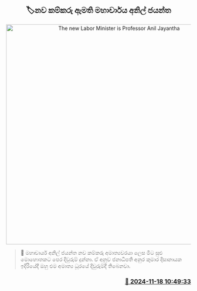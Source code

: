 <p align='center'><b><h2 align='center' title='The new Labor Minister is Professor Anil Jayantha'>🏷නව කම්කරු ඇමති මහාචාර්​ය අනිල් ජයන්​ත</h2></b></p>
<p align='center'><img src='https://helakuru.sgp1.cdn.digitaloceanspaces.com/esana/images/lib/yu10.jpg' width='600' alt='The new Labor Minister is Professor Anil Jayantha'></p>

>📝 මහාචාර්ය අනිල් ජයන්​ත නව කම්කරු අමාත්‍යවරයා ලෙස මීට සුළු මොහොතකට පෙර දිවුරුම් දුන්නා.
ඒ අනුව ජනාධිපති අනුර කුමාර දිසානායක ඉදිරියේදී ඔහු එම අමාත්‍ය ධූරයේ දිවුරුම්දී තිබෙනවා.


<h3 align='right'><a href='https://www.helakuru.lk/esana/p/105173/'>📅 2024-11-18 10:49:33</a></h3>
